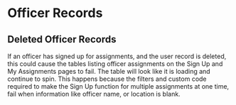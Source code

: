 # Officer Records

## Deleted Officer Records

If an officer has signed up for assignments, and the user record is deleted, this could cause the tables listing officer assignments on the Sign Up and My Assignments pages to fail. The table will look like it is loading and continue to spin. This happens because the filters and custom code required to make the Sign Up function for multiple assignments at one time, fail when information like officer name, or location is blank. 

